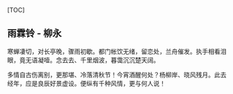 [TOC]

## 雨霖铃 - 柳永

​	寒蝉凄切，对长亭晚，骤雨初歇。都门帐饮无绪，留恋处，兰舟催发。执手相看泪眼，竟无语凝噎。念去去、千里烟波，暮霭沉沉楚天阔。

​	多情自古伤离别，更那堪、冷落清秋节！今宵酒醒何处？杨柳岸、晓风残月。此去经年，应是良辰好景虚设。便纵有千种风情，更与何人说！